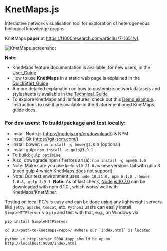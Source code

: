 # KnetMaps.js
Interactive network visualisation tool for exploration of heterogeneous biological knowledge graphs.

KnetMaps **paper** at https://f1000research.com/articles/7-1651/v1.

![KnetMaps_screenshot](https://raw.githubusercontent.com/Rothamsted/knetmaps.js/master/docs/KnetMaps_demo.png)

**Note**:
- KnetMaps feature documentation is available, for new users, in the [User_Guide](docs/User_Guide.md)
- How to use **KnetMaps** in a static web page is explained in the [QuickStart_Guide](docs/QuickStart_Guide.md)
- A more detailed explanation on how to customize network datasets and stylesheets is available in the [Technical_Guide](docs/Technical_Guide.md)
- To explore KnetMaps and its features, check out this [Demo example](http://knetminer.rothamsted.ac.uk/KnetMaps/). Instructions to use it are available in the 3 aforementioned KnetMaps guide docs.

### For dev users: To build/package and test locally:
- Install Node.js (https://nodejs.org/en/download/) & NPM
- Install Git (https://git-scm.com/)
- Install bower: `npm install -g bower@1.8.8` (optional)
- Install gulp: `npm install -g gulp@3.9.1`
- To build: `gulp optimise`
- Also, downgrade npm (if errors arise): `npm install -g npm@6.1.0`
- Note: Make sure you use `Node v10.21.0` as new versions fail with gulp 3 (need gulp 4 which KnetMaps does not support)
- Note: Our test environment uses `node 10.21.0, npm 6.1.0 , bower 1.8.8, gulp 3.9.1`. 
**Note:** As of last check, [Node.js 10.7.0](https://nodejs.org/download/release/v10.7.0/) can be downloaded with npm 6.1.0 , which works well with KnetMaps/KnetMiner.

Testing on local PC's is easy and can be done using any lightweight servers like `jetty`, `apache`, `tomcat`, etc. 
`Python3` users can easily install `SimpleHTTPServer` via `pip` and test with that, e.g., on Windows via:

	pip install SimpleHTTPServer
	
	cd D:/<path-to-knetmaps-repo>/ #where our `index.html` is located
	
	python -m http.server 9000 #app should be up on http://localhost:9000/index.html
	
